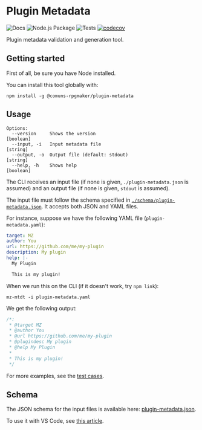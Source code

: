 # Plugin Metadata

![Docs](https://github.com/comuns-rpgmaker/plugin-metadata/workflows/Docs/badge.svg)
![Node.js Package](https://github.com/comuns-rpgmaker/plugin-metadata/workflows/Node.js%20Package/badge.svg)
![Tests](https://github.com/comuns-rpgmaker/plugin-metadata/actions/workflows/tests.yml/badge.svg)
[![codecov](https://codecov.io/gh/comuns-rpgmaker/plugin-metadata/branch/master/graph/badge.svg?token=2CSXQBBOS3)](https://codecov.io/gh/comuns-rpgmaker/plugin-metadata)

Plugin metadata validation and generation tool.

## Getting started

First of all, be sure you have Node installed.

You can install this tool globally with:

    npm install -g @comuns-rpgmaker/plugin-metadata


## Usage

```
Options:
  --version     Shows the version                                [boolean]
  --input, -i   Input metadata file                               [string]
  --output, -o  Output file (default: stdout)                     [string]
  --help, -h    Shows help                                       [boolean]
```

The CLI receives an input file (if none is given, `./plugin-metadata.json` is
assumed) and an output file (if none is given, `stdout` is assumed).

The input file must follow the schema specified in
[`./schema/plugin-metadata.json`](./schema/plugin-metadata.json). It accepts
both JSON and YAML files.

For instance, suppose we have the following YAML file (`plugin-metadata.yaml`):

```yaml
target: MZ
author: You
url: https://github.com/me/my-plugin
description: My plugin
help: |-
  My Plugin

  This is my plugin!
```

When we run this on the CLI (if it doesn't work, try `npm link`):

    mz-mtdt -i plugin-metadata.yaml

We get the following output:

```js
/*:
 * @target MZ
 * @author You
 * @url https://github.com/me/my-plugin
 * @plugindesc My plugin
 * @help My Plugin
 *
 * This is my plugin!
 */
```

For more examples, see the [test cases](/test/cases).

## Schema

The JSON schema for the input files is available here: [plugin-metadata.json](https://raw.githubusercontent.com/comuns-rpgmaker/plugin-metadata/master/schema/plugin-metadata.json).

To use it with VS Code, see [this article](https://code.visualstudio.com/docs/languages/json#_json-schemas-and-settings).


